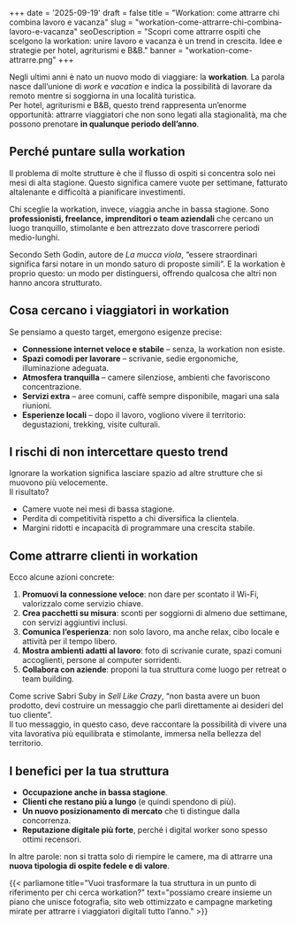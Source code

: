 +++
date = '2025-09-19'
draft = false
title = "Workation: come attrarre chi combina lavoro e vacanza"
slug = "workation-come-attrarre-chi-combina-lavoro-e-vacanza"
seoDescription = "Scopri come attrarre ospiti che scelgono la workation: unire lavoro e vacanza è un trend in crescita. Idee e strategie per hotel, agriturismi e B&B."
banner = "workation-come-attrarre.png"
+++

Negli ultimi anni è nato un nuovo modo di viaggiare: la **workation**. La parola nasce dall’unione di *work* e *vacation* e indica la possibilità di lavorare da remoto mentre si soggiorna in una località turistica.  
Per hotel, agriturismi e B&B, questo trend rappresenta un’enorme opportunità: attrarre viaggiatori che non sono legati alla stagionalità, ma che possono prenotare **in qualunque periodo dell’anno**.

## Perché puntare sulla workation

Il problema di molte strutture è che il flusso di ospiti si concentra solo nei mesi di alta stagione. Questo significa camere vuote per settimane, fatturato altalenante e difficoltà a pianificare investimenti.

Chi sceglie la workation, invece, viaggia anche in bassa stagione. Sono **professionisti, freelance, imprenditori o team aziendali** che cercano un luogo tranquillo, stimolante e ben attrezzato dove trascorrere periodi medio-lunghi.

Secondo Seth Godin, autore de *La mucca viola*, “essere straordinari significa farsi notare in un mondo saturo di proposte simili”. E la workation è proprio questo: un modo per distinguersi, offrendo qualcosa che altri non hanno ancora strutturato.

## Cosa cercano i viaggiatori in workation

Se pensiamo a questo target, emergono esigenze precise:

- **Connessione internet veloce e stabile** – senza, la workation non esiste.
- **Spazi comodi per lavorare** – scrivanie, sedie ergonomiche, illuminazione adeguata.
- **Atmosfera tranquilla** – camere silenziose, ambienti che favoriscono concentrazione.
- **Servizi extra** – aree comuni, caffè sempre disponibile, magari una sala riunioni.
- **Esperienze locali** – dopo il lavoro, vogliono vivere il territorio: degustazioni, trekking, visite culturali.

## I rischi di non intercettare questo trend

Ignorare la workation significa lasciare spazio ad altre strutture che si muovono più velocemente.  
Il risultato?
- Camere vuote nei mesi di bassa stagione.
- Perdita di competitività rispetto a chi diversifica la clientela.
- Margini ridotti e incapacità di programmare una crescita stabile.

## Come attrarre clienti in workation

Ecco alcune azioni concrete:

1. **Promuovi la connessione veloce**: non dare per scontato il Wi-Fi, valorizzalo come servizio chiave.
2. **Crea pacchetti su misura**: sconti per soggiorni di almeno due settimane, con servizi aggiuntivi inclusi.
3. **Comunica l’esperienza**: non solo lavoro, ma anche relax, cibo locale e attività per il tempo libero.
4. **Mostra ambienti adatti al lavoro**: foto di scrivanie curate, spazi comuni accoglienti, persone al computer sorridenti.
5. **Collabora con aziende**: proponi la tua struttura come luogo per retreat o team building.

Come scrive Sabri Suby in *Sell Like Crazy*, “non basta avere un buon prodotto, devi costruire un messaggio che parli direttamente ai desideri del tuo cliente”.  
Il tuo messaggio, in questo caso, deve raccontare la possibilità di vivere una vita lavorativa più equilibrata e stimolante, immersa nella bellezza del territorio.

## I benefici per la tua struttura

- **Occupazione anche in bassa stagione**.
- **Clienti che restano più a lungo** (e quindi spendono di più).
- **Un nuovo posizionamento di mercato** che ti distingue dalla concorrenza.
- **Reputazione digitale più forte**, perché i digital worker sono spesso ottimi recensori.

In altre parole: non si tratta solo di riempire le camere, ma di attrarre una **nuova tipologia di ospite fedele e di valore**.

{{< parliamone title="Vuoi trasformare la tua struttura in un punto di riferimento per chi cerca workation?" text="possiamo creare insieme un piano che unisce fotografia, sito web ottimizzato e campagne marketing mirate per attrarre i viaggiatori digitali tutto l’anno." >}}